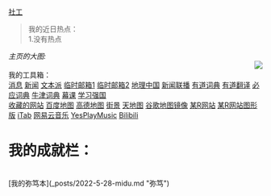 [社工](_posts/2022-5-28-shegong.md) <br/>
>我的近日热点： <br/>
>1.没有热点 <br/>

*主页的大图:* <br/>
<img align="right" src="_posts/photos/1.jpg"/> <br/>
我的工具箱： <br/>
[消息](https://txtpad.cn/RDGIUJefiscscscsbsu28932)
[新闻](https://tophub.today/ "新闻") 
[文本派](https://txtpad.cn)
[临时邮箱1](http://24mail.chacuo.net)
[临时邮箱2](https://www.linshi-email.com)
[地理中国](https://tv.cctv.com/lm/dlzg/)
[新闻联播](https://tv.cctv.com/lm/xwlb/)
[有道词典](https://dict.youdao.com)
[有道翻译](https://fanyi.youdao.com)
[必应词典](https://cn.bing.com/dict?mkt=zh-CN)
[牛津词典](https://dictionary.cambridge.org)
[幕课](https://www.icourse163.org)
[学习强国](https://www.xuexi.cn/index.html)<br/>
[收藏的网站](https://txtpad.cn/RDGIUJLRGILGTDGTDGTTG) [百度地图](https://map.baidu.com/)
[高德地图](http://ditu.amap.com/)
[街景](https://www.earthol.org)
[天地图](https://map.tianditu.gov.cn)
[谷歌地图镜像](https://www.ceeea.cn/google.html)
[某R网站](https://renaissancelife.github.io)
[某R网站图形版](https://renaissancelife.github.io/graphics/gindex.html)
[iTab](https://go.itab.link)
[网易云音乐](https://music.163.com)
[YesPlayMusic](https://yesplaymusic.yunyuwu.cn/)
[Bilibili](https://space.bilibili.com/346300639)


# 我的成就栏：

<br/>
[我的弥笃本](_posts/2022-5-28-midu.md "弥笃") <br/>



